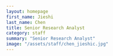 ```yaml
---
layout: homepage
first_name: Jieshi
last_name: Chen
title: Senior Research Analyst
category: staff
summary: "Senior Research Analyst"
image: "/assets/staff/chen_jieshic.jpg"
---
```


